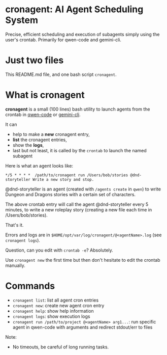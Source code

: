 # cronagent: AI Agent Scheduling System

Precise, efficient scheduling and execution of subagents simply using the user's crontab.
Primarily for qwen-code and gemini-cli.

# Just two files

This README.md file, and one bash script `cronagent`.

# What is cronagent

**cronagent** is a small (100 lines) bash utility to launch agents from the crontab in [qwen-code](https://github.com/QwenLM/qwen-code) or [gemini-cli](https://github.com/google-gemini/gemini-cli).

It can 

* help to make a **new** cronagent entry, 
* **list** the cronagent entries, 
* show the **logs**, 
* last but not least, it is called by the `crontab` to launch the named subagent 

Here is what an agent looks like:

```crontab
*/5 * * * *  /path/to/cronagent run /Users/bob/stories @dnd-storyteller Write a new story and stop.
```

@dnd-storyteller is an agent (created with `/agents create` in `qwen`) to write Dungeon and Dragons
stories with a certain set of characters.

The above crontab entry will call the agent @dnd-storyteller every 5 minutes,
to write a new roleplay story (creating a new file each time in
/Users/bob/stories).

That's it.

Errors and logs are in `$HOME/opt/var/log/cronagent/@<agentName>.log` (see `cronagent logs`).

Question, can you edit with `crontab -e`? Absolutely. 

Use `cronagent new` the first time but then don't hesitate to edit the crontab manually.

# Commands

* `cronagent list`: list all agent cron entries
* `cronagent new`: create new agent cron entry
* `cronagent help`: show help information
* `cronagent logs`: show execution logs
* `cronagent run /path/to/project @<agentName> arg1...`: run specific agent in qwen-code with arguments and redirect stdout/err to files

Note:
- No timeouts, be careful of long running tasks. 


